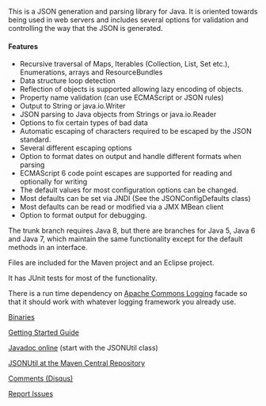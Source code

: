 
This is a JSON generation and parsing library for Java.  It is oriented
towards being used in web servers and includes several options for validation
and controlling the way that the JSON is generated.

#### Features
* Recursive traversal of Maps, Iterables (Collection, List, Set etc.), Enumerations, arrays and ResourceBundles
* Data structure loop detection
* Reflection of objects is supported allowing lazy encoding of objects.
* Property name validation (can use ECMAScript or JSON rules)
* Output to String or java.io.Writer
* JSON parsing to Java objects from Strings or java.io.Reader
* Options to fix certain types of bad data
* Automatic escaping of characters required to be escaped by the JSON standard.
* Several different escaping options
* Option to format dates on output and handle different formats when parsing
* ECMAScript 6 code point escapes are supported for reading and optionally for writing
* The default values for most configuration options can be changed.
* Most defaults can be set via JNDI (See the JSONConfigDefaults class)
* Most defaults can be read or modified via a JMX MBean client
* Option to format output for debugging.

The trunk branch requires Java 8, but there are branches for Java 5,
Java 6 and Java 7, which maintain the same functionality except for
the default methods in an interface.

Files are included for the Maven project and an Eclipse project.

It has JUnit tests for most of the functionality.

There is a run time dependency on
[Apache Commons Logging](http://commons.apache.org/proper/commons-logging/)
facade so that it should work with whatever logging framework you already
use.

[Binaries](https://github.com/billdavidson/JSONUtil/releases)

[Getting Started Guide](https://github.com/billdavidson/JSONUtil/wiki/Getting-Started-Guide)

[Javadoc online](http://kopitubruk.org/JSONUtil/javadoc) (start with the JSONUtil class)

[JSONUtil at the Maven Central Repository](http://search.maven.org/#search%7Cgav%7C1%7Cg%3A%22org.kopitubruk.util%22%20AND%20a%3A%22JSONUtil%22)

[Comments (Disqus)](http://kopitubruk.org/JSONUtil/#comments)

[Report Issues](https://github.com/billdavidson/JSONUtil/issues)
